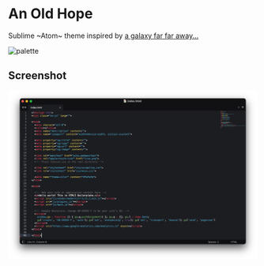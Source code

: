 # An Old Hope

Sublime ~Atom~ theme inspired by [a galaxy far far away...](https://raw.githubusercontent.com/banastas/an-old-hope-syntax-sublime/master/a-new-hope.jpg)

![palette](https://raw.githubusercontent.com/banastas/an-old-hope-syntax-sublime/master/palette.jpg)

## Screenshot

![screenshot](https://raw.githubusercontent.com/banastas/an-old-hope-syntax-sublime/master/screenshot.png)